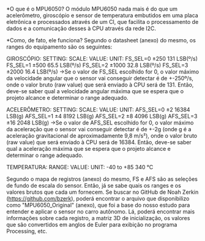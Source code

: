 *O que é o MPU6050?
O módulo MPU6050 nada mais é do que um acelerômetro, giroscópio e sensor de temperatura embutidos em uma placa eletrônica e processados através de um CI, que facilita o processamento de dados e a comunicação desses à CPU através da rede I2C.

*Como, de fato, ele funciona?
Segundo o datasheet (anexo) do mesmo, os ranges do equipamento são os seguintes:

GIROSCÓPIO:
SETTING:	SCALE:		VALUE:		UNIT:
FS_SEL=0	±250		  131		    LSB(º/s)
FS_SEL=1	±500 		  65.5		  LSB(º/s)
FS_SEL=2 	±1000		  32.8		  LSB(º/s)
FS_SEL=3	±2000		  16.4		  LSB(º/s)
->Se o valor de FS_SEL escolhido for 0, o valor máximo da velocidade angular que o sensor vai conseguir detectar é de +-250º/s, onde o valor bruto (raw value) que será enviado à CPU será de 131. Então, deve-se saber qual a velocidade angular máxima que se espera que o projeto alcance e determinar o range adequado.

ACELERÔMETRO:
SETTING:	SCALE:		VALUE:		UNIT:
AFS_SEL=0	 ±2		    16384		  LSB(g)
AFS_SEL=1	 ±4		    8192      LSB(g)
AFS_SEL=2	 ±8		    4096		  LSB(g)
AFS_SEL=3	 ±16		  2048		  LSB(g)
->Se o valor de AFS_SEL escolhido for 0, o valor máximo da aceleração que o sensor vai conseguir detectar é de +-2g (onde g é a aceleração gravitacional de aproximadamente 9,8 m/s²), onde o valor bruto (raw value) que será enviado à CPU será de 16384. Então, deve-se saber qual a aceleração máxima que se espera que o projeto alcance e determinar o range adequado.

TEMPERATURA:
   RANGE:		VALUE:		UNIT:
-40 to +85	 340	  	°C

Segundo o mapa de registros (anexo) do mesmo, FS e AFS são as seleções de fundo de escala do sensor. Então, já se sabe quais os ranges e os valores brutos que cada um fornecem.
Se buscar no GitHub de Noah Zerkin (https://github.com/bzerk), poderá encontrar o arquivo que disponibilizo como "MPU6050_Original" (anexo), que foi a base do nosso estudo para entender e aplicar o sensor no carro autônomo. Lá, poderá encontrar mais informações sobre cada registro, a matriz 3D de inicialização, os valores que são convertidos em anglos de Euler para exibição no programa Processing, etc.
